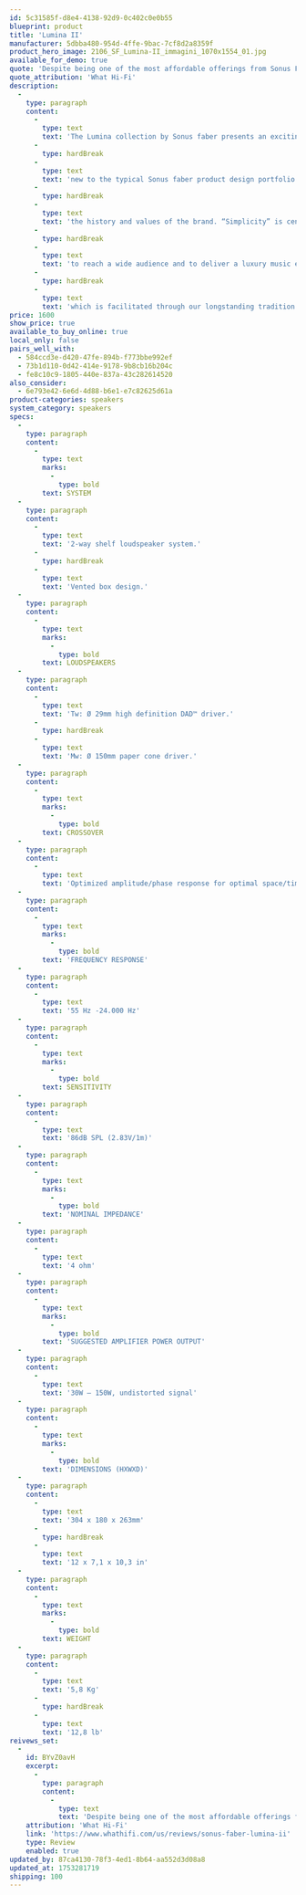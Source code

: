 ```yaml
---
id: 5c31585f-d8e4-4138-92d9-0c402c0e0b55
blueprint: product
title: 'Lumina II'
manufacturer: 5dbba480-954d-4ffe-9bac-7cf8d2a8359f
product_hero_image: 2106_SF_Lumina-II_immagini_1070x1554_01.jpg
available_for_demo: true
quote: 'Despite being one of the most affordable offerings from Sonus Faber, the Lumina II offers the natural, open and detailed sound that the brand is known for, and that it does so in such a gorgeous package and at a low cost is remarkable.'
quote_attribution: 'What Hi-Fi'
description:
  -
    type: paragraph
    content:
      -
        type: text
        text: 'The Lumina collection by Sonus faber presents an exciting change,'
      -
        type: hardBreak
      -
        type: text
        text: 'new to the typical Sonus faber product design portfolio but still able to embody'
      -
        type: hardBreak
      -
        type: text
        text: 'the history and values of the brand. “Simplicity” is central to the collection’s identity that aims'
      -
        type: hardBreak
      -
        type: text
        text: 'to reach a wide audience and to deliver a luxury music experience in all Sonus faber homes,'
      -
        type: hardBreak
      -
        type: text
        text: 'which is facilitated through our longstanding tradition of refined materials and careful craftsmanship.'
price: 1600
show_price: true
available_to_buy_online: true
local_only: false
pairs_well_with:
  - 584ccd3e-d420-47fe-894b-f773bbe992ef
  - 73b1d110-0d42-414e-9178-9b8cb16b204c
  - fe8c10c9-1805-440e-837a-43c282614520
also_consider:
  - 6e793e42-6e6d-4d88-b6e1-e7c82625d61a
product-categories: speakers
system_category: speakers
specs:
  -
    type: paragraph
    content:
      -
        type: text
        marks:
          -
            type: bold
        text: SYSTEM
  -
    type: paragraph
    content:
      -
        type: text
        text: '2-way shelf loudspeaker system.'
      -
        type: hardBreak
      -
        type: text
        text: 'Vented box design.'
  -
    type: paragraph
    content:
      -
        type: text
        marks:
          -
            type: bold
        text: LOUDSPEAKERS
  -
    type: paragraph
    content:
      -
        type: text
        text: 'Tw: Ø 29mm high definition DAD™ driver.'
      -
        type: hardBreak
      -
        type: text
        text: 'Mw: Ø 150mm paper cone driver.'
  -
    type: paragraph
    content:
      -
        type: text
        marks:
          -
            type: bold
        text: CROSSOVER
  -
    type: paragraph
    content:
      -
        type: text
        text: 'Optimized amplitude/phase response for optimal space/time performance. Crossover frequency: 1800 Hz.'
  -
    type: paragraph
    content:
      -
        type: text
        marks:
          -
            type: bold
        text: 'FREQUENCY RESPONSE'
  -
    type: paragraph
    content:
      -
        type: text
        text: '55 Hz -24.000 Hz'
  -
    type: paragraph
    content:
      -
        type: text
        marks:
          -
            type: bold
        text: SENSITIVITY
  -
    type: paragraph
    content:
      -
        type: text
        text: '86dB SPL (2.83V/1m)'
  -
    type: paragraph
    content:
      -
        type: text
        marks:
          -
            type: bold
        text: 'NOMINAL IMPEDANCE'
  -
    type: paragraph
    content:
      -
        type: text
        text: '4 ohm'
  -
    type: paragraph
    content:
      -
        type: text
        marks:
          -
            type: bold
        text: 'SUGGESTED AMPLIFIER POWER OUTPUT'
  -
    type: paragraph
    content:
      -
        type: text
        text: '30W – 150W, undistorted signal'
  -
    type: paragraph
    content:
      -
        type: text
        marks:
          -
            type: bold
        text: 'DIMENSIONS (HXWXD)'
  -
    type: paragraph
    content:
      -
        type: text
        text: '304 x 180 x 263mm'
      -
        type: hardBreak
      -
        type: text
        text: '12 x 7,1 x 10,3 in'
  -
    type: paragraph
    content:
      -
        type: text
        marks:
          -
            type: bold
        text: WEIGHT
  -
    type: paragraph
    content:
      -
        type: text
        text: '5,8 Kg'
      -
        type: hardBreak
      -
        type: text
        text: '12,8 lb'
reivews_set:
  -
    id: BYvZ0avH
    excerpt:
      -
        type: paragraph
        content:
          -
            type: text
            text: 'Despite being one of the most affordable offerings from Sonus Faber, the Lumina II offers the natural, open and detailed sound that the brand is known for, and that it does so in such a gorgeous package and at a low cost is remarkable.'
    attribution: 'What Hi-Fi'
    link: 'https://www.whathifi.com/us/reviews/sonus-faber-lumina-ii'
    type: Review
    enabled: true
updated_by: 87ca4130-78f3-4ed1-8b64-aa552d3d08a8
updated_at: 1753281719
shipping: 100
---
```

